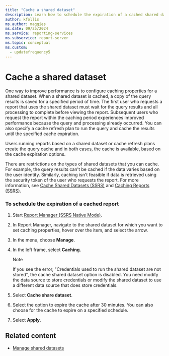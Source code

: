 ```yaml
---
title: "Cache a shared dataset"
description: Learn how to schedule the expiration of a cached shared dataset in Report Manager. Caching shared datasets improves performance.
author: kfollis
ms.author: maggies
ms.date: 09/25/2024
ms.service: reporting-services
ms.subservice: report-server
ms.topic: conceptual
ms.custom:
  - updatefrequency5
---
```

# Cache a shared dataset
  One way to improve performance is to configure caching properties for a shared dataset. When a shared dataset is cached, a copy of the query results is saved for a specified period of time. The first user who requests a report that uses the shared dataset must wait for the query results and all processing to complete before viewing the report. Subsequent users who request the report within the caching period experiences improved performance because the query and processing already occurred. You can also specify a cache refresh plan to run the query and cache the results until the specified cache expiration.  
  
 Users running reports based on a shared dataset or cache refresh plans create the query cache and in both cases, the cache is available, based on the cache expiration options.  
  
 There are restrictions on the types of shared datasets that you can cache. For example, the query results can't be cached if the data varies based on the user identity. Similarly, caching isn't feasible if data is retrieved using the security token of the user who requests the report. For more information, see [Cache Shared Datasets &#40;SSRS&#41;](../../reporting-services/report-server/cache-shared-datasets-ssrs.md) and [Caching Reports &#40;SSRS&#41;](../../reporting-services/report-server/caching-reports-ssrs.md).  
  
### To schedule the expiration of a cached report  
  
1.  Start [Report Manager  &#40;SSRS Native Mode&#41;](../web-portal-ssrs-native-mode.md).  
  
1.  In Report Manager, navigate to the shared dataset for which you want to set caching properties, hover over the item, and select the arrow.  
  
1.  In the menu, choose **Manage**.  
  
1.  In the left frame, select **Caching**.  
  
    > [!NOTE]  
    >  If you see the error, "Credentials used to run the shared dataset are not stored", the cache shared dataset option is disabled. You need modify the data source to store credentials or modify the shared dataset to use a different data source that does store credentials.  
  
1.  Select **Cache share dataset**.  
  
1.  Select the option to expire the cache after 30 minutes. You can also choose for the cache to expire on a specified schedule.  
  
1.  Select **Apply**.  
  
## Related content

- [Manage shared datasets](../../reporting-services/report-data/manage-shared-datasets.md)
